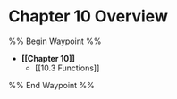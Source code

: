 # Chapter 10 Overview
%% Begin Waypoint %%
- **[[Chapter 10]]**
	- [[10.3 Functions]]

%% End Waypoint %%
